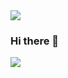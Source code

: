 <img src="https://capsule-render.vercel.app/api?type=waving&color=ff8f2e&height=100&section=header&text=H%20I&fontSize=20" />

### Hi there 👋

<img src="https://capsule-render.vercel.app/api?type=waving&color=ff8f2e&height=100&section=footer" />


<!--
**zayoonez/zayoonez** is a ✨ _special_ ✨ repository because its `README.md` (this file) appears on your GitHub profile.

Here are some ideas to get you started:

- 🔭 I’m currently working on ...
- 🌱 I’m currently learning ...
- 👯 I’m looking to collaborate on ...
- 🤔 I’m looking for help with ...
- 💬 Ask me about ...
- 📫 How to reach me: ...
- 😄 Pronouns: ...
- ⚡ Fun fact: ...
-->

